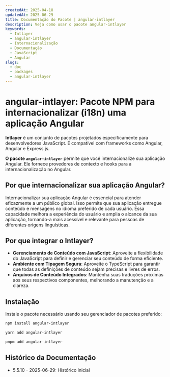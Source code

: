 ```yaml
---
createdAt: 2025-04-18
updatedAt: 2025-06-29
title: Documentação do Pacote | angular-intlayer
description: Veja como usar o pacote angular-intlayer
keywords:
  - Intlayer
  - angular-intlayer
  - Internacionalização
  - Documentação
  - JavaScript
  - Angular
slugs:
  - doc
  - packages
  - angular-intlayer
---
```


# angular-intlayer: Pacote NPM para internacionalizar (i18n) uma aplicação Angular

**Intlayer** é um conjunto de pacotes projetados especificamente para desenvolvedores JavaScript. É compatível com frameworks como Angular, Angular e Express.js.

**O pacote `angular-intlayer`** permite que você internacionalize sua aplicação Angular. Ele fornece provedores de contexto e hooks para a internacionalização no Angular.

## Por que internacionalizar sua aplicação Angular?

Internacionalizar sua aplicação Angular é essencial para atender eficazmente a um público global. Isso permite que sua aplicação entregue conteúdo e mensagens no idioma preferido de cada usuário. Essa capacidade melhora a experiência do usuário e amplia o alcance da sua aplicação, tornando-a mais acessível e relevante para pessoas de diferentes origens linguísticas.

## Por que integrar o Intlayer?

- **Gerenciamento de Conteúdo com JavaScript**: Aproveite a flexibilidade do JavaScript para definir e gerenciar seu conteúdo de forma eficiente.
- **Ambiente com Tipagem Segura**: Aproveite o TypeScript para garantir que todas as definições de conteúdo sejam precisas e livres de erros.
- **Arquivos de Conteúdo Integrados**: Mantenha suas traduções próximas aos seus respectivos componentes, melhorando a manutenção e a clareza.

## Instalação

Instale o pacote necessário usando seu gerenciador de pacotes preferido:

```bash packageManager="npm"
npm install angular-intlayer
```

```bash packageManager="yarn"
yarn add angular-intlayer
```

```bash packageManager="pnpm"
pnpm add angular-intlayer
```

## Histórico da Documentação

- 5.5.10 - 2025-06-29: Histórico inicial
